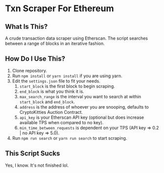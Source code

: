 # Txn Scraper For Ethereum
## What Is This?

A crude transaction data scraper using Etherscan. The script searches between a range of blocks in an iterative fashion.

## How Do I Use This?

1. Clone repository.
1. Run `npm install` or `yarn install` if you are using yarn.
1. Edit the `settings.json` file to fit your needs.
    1. `start_block` is the first block to begin scraping.
    1. `end_block` is what you think it is.
    1. `max_search_range` is the interval you want to search at within `start_block` and `end_block`.
    1. `address` is the address of whoever you are snooping, defaults to CryptoKitties Auction Contract.
    1. `api_key` is your Etherscan API key (optional but does increase available TPS when compared to no key).
    1. `min_time_between_requests` is dependent on your TPS (API key => 0.2 | no API key => 5.0).
5. Run `npm run search` or `yarn run search` to start scraping.

## This Script Sucks

Yes, I know. It's not finished lol.
